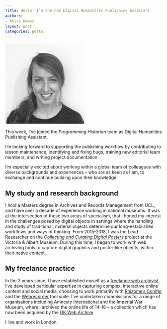 ```yaml
---
title: Hello! I’m the new Digital Humanities Publishing Assistant.
authors: 
- Anisa Hawes
layout: post
categories: posts 
---
```


<img src="/avatars/anisa-hawes.png" alt="portrait of our new Digital Humanities Publishing Assistant"/>

This week, I’ve joined the *Programming Historian* team as Digital Humanities Publishing Assistant. 

I’m looking forward to supporting the publishing workflow by contributing to lesson maintenance, identifying and fixing bugs, training new editorial team members, and writing project documentation.

I’m especially excited about working within a global team of colleagues with diverse backgrounds and experiences – who are as keen as I am, to exchange and continue building upon their knowledge.

## My study and research background 

I hold a Masters degree in Archives and Records Management from UCL, and have over a decade of experience working in national museums. It was at the intersection of these two areas of specialism, that I honed my interest in the challenges posed by digital objects in settings where the handling and study of traditional, material objects determine our long-established workflows and ways of thinking. From 2015-2018, I was the Lead Researcher on the [*Collecting and Curating Digital Posters*](https://ccdgp.co.uk/) project at the Victoria & Albert Museum. During this time, I began to work with web archiving tools to capture digital graphics and poster-like objects, within their native context. 

## My freelance practice

In the 3 years since, I have established myself as a [freelance web archivist](https://anisahawes.github.io/about/). I’ve developed particular expertise in capturing complex, interactive online content and social media, choosing to work primarily with [Rhizome’s Conifer](https://conifer.rhizome.org/) and the [Webrecorder](https://webrecorder.net/) tool suite. I’ve undertaken commissions for a range of organisations including Amnesty International and the Imperial War Museum, where I archived the online life of 14-18 – a collection which has now been acquired by the [UK Web Archive](https://www.webarchive.org.uk/). 

I live and work in London.
